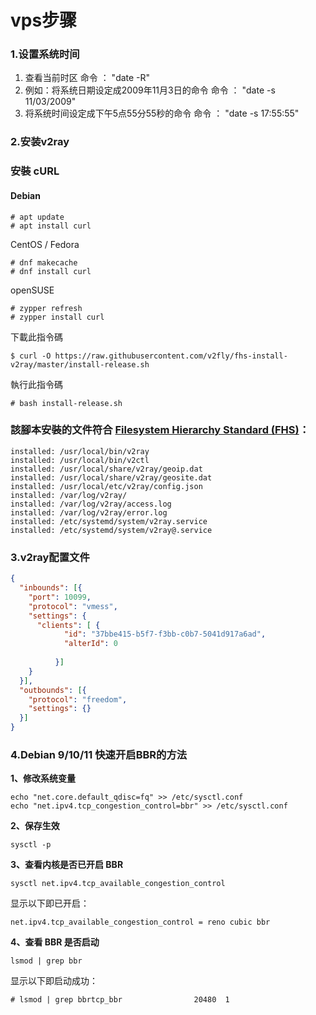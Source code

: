# vps步骤

### 1.设置系统时间

1. 查看当前时区
   命令 ： "date -R"
2. 例如：将系统日期设定成2009年11月3日的命令
   命令 ： "date -s 11/03/2009" 
3. 将系统时间设定成下午5点55分55秒的命令
   命令 ： "date -s 17:55:55"



### 2.安装v2ray

### 安裝 cURL

#### Debian

```
# apt update
# apt install curl
```

CentOS / Fedora

```
# dnf makecache
# dnf install curl
```

openSUSE

```
# zypper refresh
# zypper install curl
```

下載此指令碼

```
$ curl -O https://raw.githubusercontent.com/v2fly/fhs-install-v2ray/master/install-release.sh
```

執行此指令碼

```
# bash install-release.sh
```

### 該腳本安裝的文件符合 [Filesystem Hierarchy Standard (FHS)](https://en.wikipedia.org/wiki/Filesystem_Hierarchy_Standard)：

```
installed: /usr/local/bin/v2ray
installed: /usr/local/bin/v2ctl
installed: /usr/local/share/v2ray/geoip.dat
installed: /usr/local/share/v2ray/geosite.dat
installed: /usr/local/etc/v2ray/config.json
installed: /var/log/v2ray/
installed: /var/log/v2ray/access.log
installed: /var/log/v2ray/error.log
installed: /etc/systemd/system/v2ray.service
installed: /etc/systemd/system/v2ray@.service
```

### 3.v2ray配置文件

```json
{
  "inbounds": [{
    "port": 10099, 
    "protocol": "vmess",
    "settings": {
      "clients": [ {
            "id": "37bbe415-b5f7-f3bb-c0b7-5041d917a6ad",
            "alterId": 0
            
          }]
    }
  }],
  "outbounds": [{
    "protocol": "freedom",
    "settings": {}
  }]
}
```



### 4.Debian 9/10/11 快速开启BBR的方法

**1、修改系统变量**

```
echo "net.core.default_qdisc=fq" >> /etc/sysctl.conf 
echo "net.ipv4.tcp_congestion_control=bbr" >> /etc/sysctl.conf
```

**2、保存生效**

```
sysctl -p
```

**3、查看内核是否已开启 BBR**

```
sysctl net.ipv4.tcp_available_congestion_control
```

显示以下即已开启：

```
net.ipv4.tcp_available_congestion_control = reno cubic bbr
```

**4、查看 BBR 是否启动**

```
lsmod | grep bbr
```

显示以下即启动成功：

```
# lsmod | grep bbrtcp_bbr                20480  1
```


